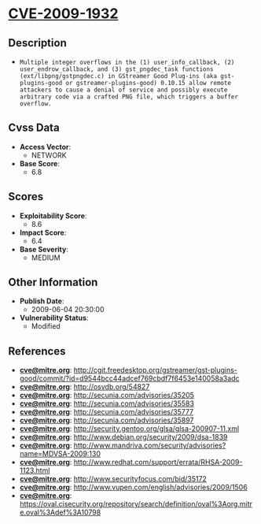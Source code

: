 
# [CVE-2009-1932](https://cve.mitre.org/cgi-bin/cvename.cgi?name=CVE-2009-1932)

## Description

- `Multiple integer overflows in the (1) user_info_callback, (2) user_endrow_callback, and (3) gst_pngdec_task functions (ext/libpng/gstpngdec.c) in GStreamer Good Plug-ins (aka gst-plugins-good or gstreamer-plugins-good) 0.10.15 allow remote attackers to cause a denial of service and possibly execute arbitrary code via a crafted PNG file, which triggers a buffer overflow.`

## Cvss Data

- **Access Vector**:
  - NETWORK
- **Base Score**:
  - 6.8

## Scores

- **Exploitability Score**:
  - 8.6
- **Impact Score**:
  - 6.4
- **Base Severity**:
  - MEDIUM

## Other Information

- **Publish Date**:
  - 2009-06-04 20:30:00
- **Vulnerability Status**:
  - Modified

## References

- **cve@mitre.org**: http://cgit.freedesktop.org/gstreamer/gst-plugins-good/commit/?id=d9544bcc44adcef769cbdf7f6453e140058a3adc
- **cve@mitre.org**: http://osvdb.org/54827
- **cve@mitre.org**: http://secunia.com/advisories/35205
- **cve@mitre.org**: http://secunia.com/advisories/35583
- **cve@mitre.org**: http://secunia.com/advisories/35777
- **cve@mitre.org**: http://secunia.com/advisories/35897
- **cve@mitre.org**: http://security.gentoo.org/glsa/glsa-200907-11.xml
- **cve@mitre.org**: http://www.debian.org/security/2009/dsa-1839
- **cve@mitre.org**: http://www.mandriva.com/security/advisories?name=MDVSA-2009:130
- **cve@mitre.org**: http://www.redhat.com/support/errata/RHSA-2009-1123.html
- **cve@mitre.org**: http://www.securityfocus.com/bid/35172
- **cve@mitre.org**: http://www.vupen.com/english/advisories/2009/1506
- **cve@mitre.org**: https://oval.cisecurity.org/repository/search/definition/oval%3Aorg.mitre.oval%3Adef%3A10798
